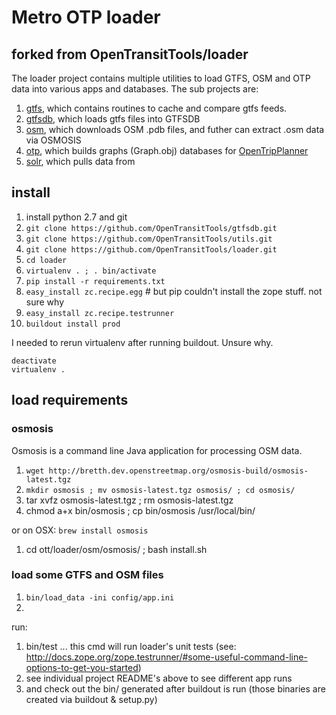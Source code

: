 Metro OTP loader
======

## forked from OpenTransitTools/loader

The loader project contains multiple utilities to load GTFS, OSM and OTP data into various apps and databases. The sub projects are:
  1. [gtfs](ott/loader/gtfs/README.md), which contains routines to cache and compare gtfs feeds.
  1. [gtfsdb](ott/loader/gtfsdb/README.md), which loads gtfs files into GTFSDB
  1. [osm](ott/loader/osm/README.md), which downloads OSM .pdb files, and futher can extract .osm data via OSMOSIS
  1. [otp](ott/loader/otp/README.md), which builds graphs (Graph.obj) databases for [OpenTripPlanner](http://opentripplanner.org)
  1. [solr](ott/loader/solr/README.md), which pulls data from 

## install
  1. install python 2.7 and git
  2. `git clone https://github.com/OpenTransitTools/gtfsdb.git`
  3. `git clone https://github.com/OpenTransitTools/utils.git`
  1. `git clone https://github.com/OpenTransitTools/loader.git`
  1. `cd loader`
  2. `virtualenv . ; . bin/activate`
  2. `pip install -r requirements.txt`
  3. `easy_install zc.recipe.egg`	# but pip couldn't install the zope stuff. not sure why
  4. `easy_install zc.recipe.testrunner`
  1. `buildout install prod`

I needed to rerun virtualenv after running buildout. Unsure why. 

```
deactivate
virtualenv .
```

## load requirements

### osmosis

Osmosis is a command line Java application for processing OSM data.

1. `wget http://bretth.dev.openstreetmap.org/osmosis-build/osmosis-latest.tgz`
2. `mkdir osmosis ; mv osmosis-latest.tgz osmosis/ ; cd osmosis/`
3. tar xvfz osmosis-latest.tgz ; rm osmosis-latest.tgz
4. chmod a+x bin/osmosis ; cp bin/osmosis /usr/local/bin/

or on OSX: `brew install osmosis`

1. cd ott/loader/osm/osmosis/ ; bash install.sh

### load some GTFS and OSM files

1. `bin/load_data -ini config/app.ini`
2. 



run:
  1. bin/test ... this cmd will run loader's unit tests (see: http://docs.zope.org/zope.testrunner/#some-useful-command-line-options-to-get-you-started)
  1. see individual project README's above to see different app runs
  1. and check out the bin/ generated after buildout is run (those binaries are created via buildout & setup.py)
